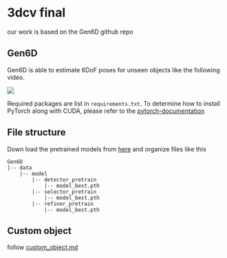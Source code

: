 # 3dcv final
our work is based on the Gen6D github repo

## Gen6D

Gen6D is able to estimate 6DoF poses for unseen objects like the following video.

![](assets/example.gif)

Required packages are list in `requirements.txt`. To determine how to install PyTorch along with CUDA, please refer to the [pytorch-documentation](https://pytorch.org/get-started/locally/)


## File structure
Down load the pretrained models from [here](https://connecthkuhk-my.sharepoint.com/:f:/g/personal/yuanly_connect_hku_hk/EkWESLayIVdEov4YlVrRShQBkOVTJwgK0bjF7chFg2GrBg?e=Y8UpXu) and organize files like this
```
Gen6D
|-- data
    |-- model
        |-- detector_pretrain
            |-- model_best.pth
        |-- selector_pretrain
            |-- model_best.pth
        |-- refiner_pretrain
            |-- model_best.pth
```

## Custom object
follow [custom_object.md](custom_object.md)
